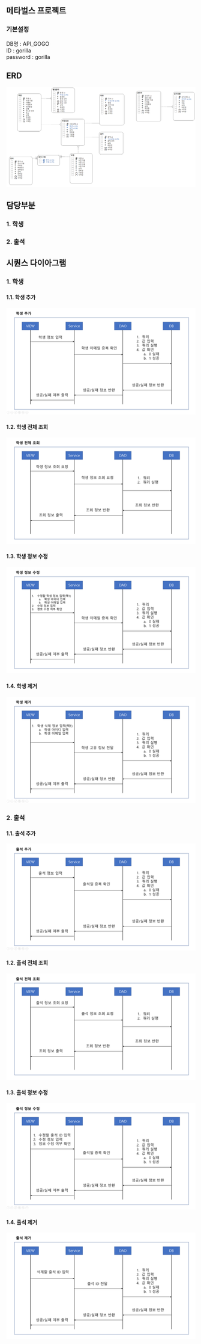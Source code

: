 ## 메타벌스 프로젝트
### 기본설정
DB명 : API_GOGO  
ID : gorilla  
password : gorilla  
## ERD
![ERD](https://raw.githubusercontent.com/smg0218/metabirth/refs/heads/master/KakaoTalk_20250325_232038464.png)

## 담당부분
### 1. 학생
### 2. 출석

## 시퀀스 다이아그램

### 1. 학생
#### 1.1. 학생 추가
![AddStudent](https://raw.githubusercontent.com/smg0218/metabirth/refs/heads/master/picture/sequence/student1.png)

#### 1.2. 학생 전체 조회
![SelectStudent](https://raw.githubusercontent.com/smg0218/metabirth/refs/heads/master/picture/sequence/student2.png)

#### 1.3. 학생 정보 수정
![UpdateStudent](https://raw.githubusercontent.com/smg0218/metabirth/refs/heads/master/picture/sequence/student3-2.png)

#### 1.4. 학생 제거
![DeleteStudent](https://raw.githubusercontent.com/smg0218/metabirth/refs/heads/master/picture/sequence/student4.png)

### 2. 출석
#### 1.1. 출석 추가
![AddAttendance](https://raw.githubusercontent.com/smg0218/metabirth/refs/heads/master/picture/sequence/attendance1.png)

#### 1.2. 출석 전체 조회
![SelectAttendance](https://raw.githubusercontent.com/smg0218/metabirth/refs/heads/master/picture/sequence/attendance2.png)

#### 1.3. 출석 정보 수정
![UpdateAttendance](https://raw.githubusercontent.com/smg0218/metabirth/refs/heads/master/picture/sequence/attendance3.png)

#### 1.4. 출석 제거
![DeleteAttendance](https://raw.githubusercontent.com/smg0218/metabirth/refs/heads/master/picture/sequence/attendance4.png)
